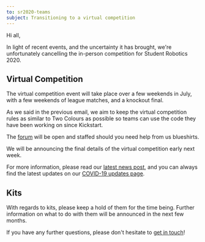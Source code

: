 ```yaml
---
to: sr2020-teams
subject: Transitioning to a virtual competition
---
```


Hi all,

In light of recent events, and the uncertainty it has brought, we're unfortunately cancelling the in-person competition for Student Robotics 2020.

## Virtual Competition

The virtual competition event will take place over a few weekends in July, with a few weekends of league matches, and a knockout final.

As we said in the previous email, we aim to keep the virtual competition rules as similar to Two Colours as possible so teams can use the code they have been working on since Kickstart.

The [forum](https://studentrobotics.org/forum/) will be open and staffed should you need help from us blueshirts.

We will be announcing the final details of the virtual competition early next week.

For more information, please read our [latest news post](), and you can always find the latest updates on our [COVID-19 updates page](https://studentrobotics.org/covid-19/).

## Kits

With regards to kits, please keep a hold of them for the time being. Further information on what to do with them will be announced in the next few months.

If you have any further questions, please don't hesitate to [get in touch](teams@studentrobotics.org)!
